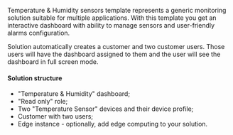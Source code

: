 Temperature & Humidity sensors template represents a generic monitoring solution suitable for multiple applications.
With this template you get an interactive dashboard with ability to manage sensors and user-friendly alarms configuration.

Solution automatically creates a customer and two customer users. 
Those users will have the dashboard assigned to them and the user will see the dashboard in full screen mode.

#### Solution structure

* "Temperature & Humidity" dashboard;
* "Read only" role;  
* Two "Temperature Sensor" devices and their device profile;
* Customer with two users;
* Edge instance - optionally, add edge computing to your solution.
